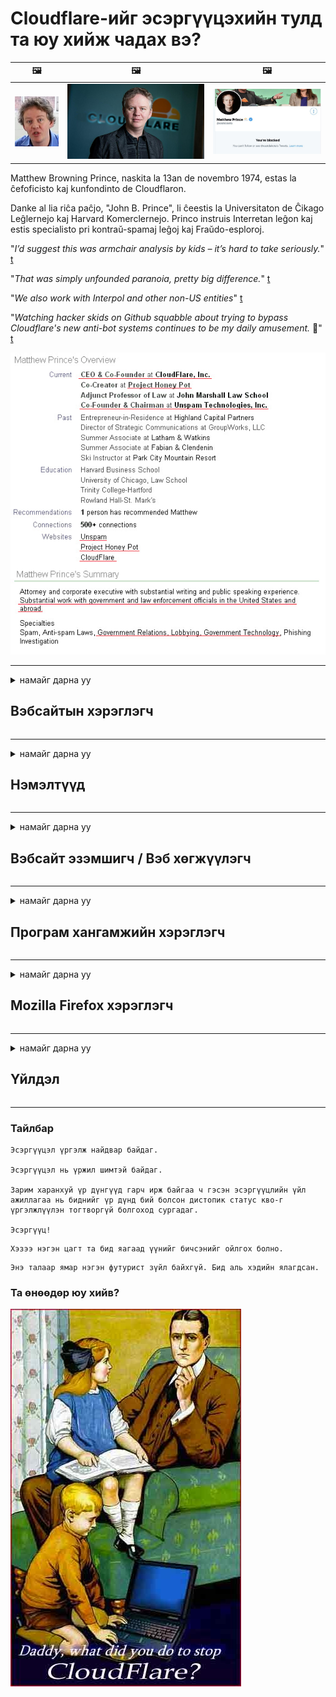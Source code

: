 # Cloudflare-ийг эсэргүүцэхийн тулд та юу хийж чадах вэ?

| 🖼 | 🖼 | 🖼 |
| --- | --- | --- |
| ![](../image/matthew_prince_teen.jpg) | ![](../image/matthew_prince.jpg) | ![](../image/blockedbymatthewprince.jpg) |


Matthew Browning Prince, naskita la 13an de novembro 1974, estas la ĉefoficisto kaj kunfondinto de Cloudflaron.

Danke al lia riĉa paĉjo, "John B. Prince", li ĉeestis la Universitaton de Ĉikago Leĝlernejo kaj Harvard Komerclernejo.
Princo instruis Interretan leĝon kaj estis specialisto pri kontraŭ-spamaj leĝoj kaj Fraŭdo-esploroj.


"*I’d suggest this was armchair analysis by kids – it’s hard to take seriously.*" [t](https://www.theguardian.com/technology/2015/nov/19/cloudflare-accused-by-anonymous-helping-isis)

"*That was simply unfounded paranoia, pretty big difference.*"  [t](https://twitter.com/xxdesmus/status/992757936123359233)

"*We also work with Interpol and other non-US entities*" [t](https://twitter.com/eastdakota/status/1203028504184360960)

"*Watching hacker skids on Github squabble about trying to bypass Cloudflare's new anti-bot systems continues to be my daily amusement.* 🍿" [t](https://twitter.com/eastdakota/status/1273277839102656515)


![](../image/whoismp.jpg)

---


<details>
<summary>намайг дарна уу

## Вэбсайтын хэрэглэгч
</summary>


- Хэрэв танд таалагдсан вэбсайт Cloudflare ашиглаж байгаа бол Cloudflare ашиглахгүй байхыг тэдэнд хэлээрэй.
  - Фэйсбүүк, Реддит, Твиттер, Мастодон зэрэг олон нийтийн мэдээллийн хэрэгслээр гаслах нь ямар ч ялгаагүй юм. [Үйлдлүүд нь hashtag-ээс илүү өндөр байдаг.](https://twitter.com/phyzonloop/status/1274132092490862594)
  - Хэрэв та өөрийгөө ашигтай байлгахыг хүсвэл вэбсайт эзэмшигчтэй холбоо барьж үзээрэй.

[Cloudflare хэлэв](https://github.com/Eloston/ungoogled-chromium/issues/783):
```
Танд тулгарч буй тодорхой үйлчилгээ эсвэл сайтын администраторуудтай холбоо барьж, туршлагаа хуваалцахыг зөвлөж байна.
```

[Хэрэв та үүнийг хүсээгүй бол вэбсайт эзэмшигч энэ асуудлыг хэзээ ч мэдэхгүй.](../PEOPLE.md)

![](../image/liberapay.jpg)

[Амжилттай жишээ](https://counterpartytalk.org/t/turn-off-cloudflare-on-counterparty-co-plz/164/5).<br>
Танд асуудал байна уу? [Одоо дуугаа өндөрсгө.](https://github.com/maraoz/maraoz.github.io/issues/1) Доорх жишээ.

```
Та зүгээр л байгууллагын цензур, олон нийтийн тандалтад тусалж байна.
http://crimeflare.eu.org
```

```
Таны вэбсайт CloudFlare-ийн нууцлалыг зөрчсөн хувийн ханан цэцэрлэгт байдаг.
http://crimeflare.eu.org
```

- Вэбсайтын нууцлалын бодлогыг уншиж цаг гарга.
  - хэрэв вэбсайт Cloudflare-ийн ард байгаа эсвэл вэбсайт Cloudflare-т холбогдсон үйлчилгээг ашиглаж байгаа бол.

Энэ нь "Cloudflare" гэж юу болохыг тайлбарлаж, өгөгдлөө Cloudflare-тэй хуваалцах зөвшөөрөл хүсэх ёстой. Үүнийг хийхгүй бол итгэлцлийг зөрчих бөгөөд тухайн вэбсайтаас зайлсхийх хэрэгтэй.

[Зөвшөөрөгдөх нууцлалын бодлогын жишээ энд байна](https://archive.is/bDlTz) ("Subprocessors" > "Entity Name")

```
Би таны нууцлалын бодлогыг уншаад Cloudflare гэдэг үгийг олж чадахгүй байна.
Хэрэв та Cloudflare-д миний өгөгдлийг үргэлжлүүлэн өгвөл би тантай мэдээлэл хуваалцахаас татгалзаж байна.
http://crimeflare.eu.org
```

Энэ бол Cloudflare гэсэн үггүй нууцлалын бодлогын жишээ юм.
[Liberland Jobs](https://archive.is/daKIr) [privacy policy](https://docsend.com/view/feiwyte):

![](../image/cfwontobey.jpg)

Cloudflare нь өөрсдийн нууцлалын бодлоготой байдаг.
[Cloudflare нь доксинг хийх хүмүүст дуртай.](https://www.reddit.com/r/GamerGhazi/comments/2s64fe/be_wary_reporting_to_cloudflare/)

Вэбсайтын бүртгэлийн маягтын сайн жишээ энд байна.
AFAIK, тэг вэбсайт үүнийг хийдэг. Та тэдэнд итгэх үү?

```
"XYZ-д бүртгүүлэх" дээр дарснаар та манай үйлчилгээний нөхцөл, нууцлалын тайланг зөвшөөрч байгаа болно.
Та мөн Cloudflare-тэй мэдээллээ хуваалцахыг зөвшөөрч, cloudflare-ийн нууцлалын мэдэгдлийг зөвшөөрч байна.
Хэрэв Cloudflare таны мэдээллийг задруулсан эсвэл манай серверүүдтэй холбогдохыг зөвшөөрөхгүй бол энэ нь бидний буруу биш юм. [*]

[ Бүртгүүлэх ] [ Би санал зөрж байна ]
```
[*] [PEOPLE.md](../PEOPLE.md)


- Тэдний үйлчилгээг ашиглахгүй байхыг хичээ. Cloudflare таныг харж байгааг санаарай.
  - ["I'm in your TLS, sniffin' your passworz"](../image/iminurtls.jpg)

- Бусад вэбсайтыг хайх. Интернет дээр өөр сонголт, боломжууд байдаг!

- Торыг өдөр бүр ашиглахыг найз нартаа итгүүл.
  - Нэрээ нууцлах нь нээлттэй интернетийн стандарт байх ёстой!
  - [Тор төсөл нь энэ төсөлд дургүй гэдгийг анхаарна уу.](../HISTORY.md)

</details>

------

<details>
<summary>намайг дарна уу

## Нэмэлтүүд
</summary>

- Хэрэв таны хөтөч Firefox, Tor Browser эсвэл Ungoogled Chromium бол доорх нэмэлтүүдийн аль нэгийг ашиглаарай.
  - Хэрэв та бусад шинэ нэмэлтийг нэмэхийг хүсвэл эхлээд энэ талаар асуугаарай.


| Нэр | Хөгжүүлэгч | Дэмжлэг | Блоклох боломжтой | Мэдэх боломжтой | Chrome |
| -------- | -------- | -------- | -------- | -------- | -------- |
| [Bloku Cloudflaron MITM-Atakon](../subfiles/addon/bcma.md) | #Addon | [ ? ](http://crimeflare.eu.org/) | **Тийм ээ**     | **Тийм ээ**     |  **Тийм ээ** |
| [Ĉu ligoj estas vundeblaj al MITM-atako?](../subfiles/addon/ismm.md) | #Addon | [ ? ](http://crimeflare.eu.org/) | Үгүй     | **Тийм ээ**     |  **Тийм ээ** |
| [Ĉu ĉi tiuj ligoj blokos Tor-uzanton?](../subfiles/addon/isat.md) | #Addon | [ ? ](http://crimeflare.eu.org/) | Үгүй     | **Тийм ээ**     |  **Тийм ээ** |
| [Block Cloudflare MITM Attack](https://trac.torproject.org/projects/tor/attachment/ticket/24351/block_cloudflare_mitm_attack-1.0.14.1-an%2Bfx.xpi)<br>[**DELETED BY TOR PROJECT**](../HISTORY.md) | nullius | [ ? ](../tool/block_cloudflare_mitm_fx), [Link](http://crimeflare.eu.org/) | **Тийм ээ**     | **Тийм ээ**     |  Үгүй |
| [TPRB](http://sw.nnpaefp7pkadbxxkhz2agtbv2a4g5sgo2fbmv3i7czaua354334uqqad.onion/) | Sw | [ ? ](http://sw.nnpaefp7pkadbxxkhz2agtbv2a4g5sgo2fbmv3i7czaua354334uqqad.onion/) | **Тийм ээ**     | **Тийм ээ**     |  Үгүй |
| [Detect Cloudflare](https://addons.mozilla.org/en-US/firefox/addon/detect-cloudflare/) | Frank Otto | [ ? ](https://github.com/traktofon/cf-detect) | Үгүй     | **Тийм ээ**     |  Үгүй |
| [True Sight](https://addons.mozilla.org/en-US/firefox/addon/detect-cloudflare-plus/) | claustromaniac | [ ? ](https://github.com/claustromaniac/detect-cloudflare-plus) | Үгүй     | **Тийм ээ**     |  Үгүй |
| [Which Cloudflare datacenter am I visiting?](https://addons.mozilla.org/en-US/firefox/addon/cf-pop/) | 依云 | [ ? ](https://github.com/lilydjwg/cf-pop) | Үгүй     | **Тийм ээ**     |  Үгүй |


- "Decentraleyes" нь "CDNJS (Cloudflare)" холболтыг зогсоож чадна.
  - Энэ нь маш олон хүсэлтийг сүлжээнд нэвтрэхээс сэргийлж, сайтуудыг эвдэхгүйн тулд локал файлуудаар үйлчилдэг.
  - Хөгжүүлэгч хариулав: "[very concerning indeed](https://github.com/Synzvato/decentraleyes/issues/236#issuecomment-352049501)", "[widespread usage severely centralizes the web](https://github.com/Synzvato/decentraleyes/issues/251#issuecomment-366752049)"

- [Та Cloudflare гэрчилгээг гэрчилгээний газар (CA) -аас хасах эсвэл үл итгэх боломжтой.](https://www.ssl.com/how-to/remove-root-certificate-firefox/)

</details>

------

<details>
<summary>намайг дарна уу

## Вэбсайт эзэмшигч / Вэб хөгжүүлэгч
</summary>


![](../image/word_cloudflarefree.jpg)

- Cloudflare шийдлийг бүү ашигла, хугацаа.
  - Та үүнээс илүү сайн зүйлийг хийж чадна, тийм үү? [Cloudflare захиалга, төлөвлөгөө, домэйн эсвэл дансаа хэрхэн устгахыг энд харуулав.](https://support.cloudflare.com/hc/en-us/articles/200167776-Removing-subscriptions-plans-domains-or-accounts)

| 🖼 | 🖼 |
| --- | --- |
| ![](../image/htmlalertcloudflare.jpg) | ![](../image/htmlalertcloudflare2.jpg) |

- Илүү олон үйлчлүүлэгч хүсч байна уу? Чи юу хийхээ мэдэж байгаа шүү дээ. Зөвлөгөө нь "мөрний дээгүүр" юм.
  - [Сайн уу, та "Бид таны хувийн нууцыг нухацтай авч үзье" гэж бичсэн боловч би "Алдаа 403 Хориотой Нэргүй прокси зөвшөөрөгдөхгүй" гэсэн хариу авлаа.](https://it.slashdot.org/story/19/02/19/0033255/stop-saying-we-take-your-privacy-and-security-seriously) Та яагаад Tor Or VPN-ийг хааж байгаа юм бэ? Та яагаад түр зуурын имэйлийг хааж байгаа юм бэ?

![](../image/anonexist.jpg)

- Cloudflare-ийг ашиглах нь тасалдал гарах магадлалыг нэмэгдүүлэх болно. Таны сервер унтарсан эсвэл Cloudflare ажиллаагүй тохиолдолд зочид таны вэбсайт руу нэвтрэх боломжгүй.
  - [Та үнэхээр Cloudflare хэзээ ч буухгүй гэж бодож байсан уу?](https://www.ibtimes.com/cloudflare-down-not-working-sites-producing-504-gateway-timeout-errors-2618008) [Another](https://twitter.com/Jedduff/status/1097875615997399040) [sample](https://twitter.com/search?f=tweets&vertical=default&q=Cloudflare%20is%20having%20problems). [Need more](../PEOPLE.md)?

![](../image/cloudflareinternalerror.jpg)

- Cloudflare ашиглан "API үйлчилгээ", "програмын шинэчлэлтийн сервер" эсвэл "RSS feed" -ийг прокси хийх нь таны үйлчлүүлэгчид хор хөнөөл учруулах болно. Нэг үйлчлүүлэгч тан руу залгаад "Би таны API-г дахиж ашиглаж чадахгүй байна" гэж хэлэхэд та юу болоод байгааг огт мэдэхгүй байна. Cloudflare нь таны үйлчлүүлэгчийг чимээгүйхэн хааж чаддаг. Та үүнийг зүгээр гэж бодож байна уу?
  - Олон тооны RSS Reader клиент ба RSS Reader онлайн үйлчилгээ байдаг. Хэрэв та хүмүүсийг захиалахыг зөвшөөрөхгүй байгаа бол яагаад та RSS feed-ийг нийтэлж байгаа юм бэ?

![](../image/rssfeedovercf.jpg)

- Танд HTTPS гэрчилгээ хэрэгтэй юу? "Let's Encrypt" ашиглаарай эсвэл CA компанид худалдаж аваарай.

- Танд DNS сервер хэрэгтэй юу? Өөрийн серверийг тохируулж чадахгүй байна уу? Тэдний талаар: [Hurricane Electric Free DNS](https://dns.he.net/), [Dyn.com](https://dyn.com/dns/), [1984 Hosting](https://www.1984hosting.com/), [Afraid.Org (Хэрэв та TOR ашигладаг бол админ таны акаунтыг устгана уу)](https://freedns.afraid.org/)
  - [Alternativoj al DNS](../subfiles/alternative/domaindns.md)

- Хостинг үйлчилгээ хайж байна уу? Зөвхөн үнэгүй юу? Тэдний талаар: [Onion Service](http://vww6ybal4bd7szmgncyruucpgfkqahzddi37ktceo3ah7ngmcopnpyyd.onion/en/security/network-security/tor/onionservices-best-practices), [Free Web Hosting Area](https://freewha.com/), [Autistici/Inventati Web Site Hosting](https://www.autinv5q6en4gpf4.onion/services/website), [Github Pages](https://pages.github.com/), [Surge](https://surge.sh/)
  - [Cloudflare-ийн өөр хувилбарууд](../subfiles/alternative/cloudflare.md)

- Та "cloudflare-ipfs.com" ашиглаж байна уу? [Cloudflare IPFS нь муу гэдгийг та мэдэх үү?](../PEOPLE.md)

- OWASP, Fail2Ban гэх мэт Вэб програмын галт хана суулгаж, зөв ​​тохируулна уу.
  - Торыг хаах нь шийдэл биш юм. Зөвхөн жижиг муу хэрэглэгчдийн төлөө хүн бүрийг битгий шийтгээрэй.

- "Cloudflare Warp" хэрэглэгчдийг вэбсайт руугаа нэвтрэхийг дахин чиглүүлэх эсвэл хориглох. Хэрэв та боломжтой бол шалтгааныг оруулна уу.

> IP жагсаалт: "[Cloudflare-ийн одоогийн IP мужууд](cloudflare_inc/)"

> A: Зүгээр л тэднийг блоклоорой

```
server {
...
deny 173.245.48.0/20;
deny 103.21.244.0/22;
deny 103.22.200.0/22;
deny 103.31.4.0/22;
deny 141.101.64.0/18;
deny 108.162.192.0/18;
deny 190.93.240.0/20;
deny 188.114.96.0/20;
deny 197.234.240.0/22;
deny 198.41.128.0/17;
deny 162.158.0.0/15;
deny 104.16.0.0/12;
deny 172.64.0.0/13;
deny 131.0.72.0/22;
deny 2400:cb00::/32;
deny 2606:4700::/32;
deny 2803:f800::/32;
deny 2405:b500::/32;
deny 2405:8100::/32;
deny 2a06:98c0::/29;
deny 2c0f:f248::/32;
...
}
```

> B: Анхааруулах хуудас руу дахин чиглүүлэх

```
http {
...
geo $iscf {
default 0;
173.245.48.0/20 1;
103.21.244.0/22 1;
103.22.200.0/22 1;
103.31.4.0/22 1;
141.101.64.0/18 1;
108.162.192.0/18 1;
190.93.240.0/20 1;
188.114.96.0/20 1;
197.234.240.0/22 1;
198.41.128.0/17 1;
162.158.0.0/15 1;
104.16.0.0/12 1;
172.64.0.0/13 1;
131.0.72.0/22 1;
2400:cb00::/32 1;
2606:4700::/32 1;
2803:f800::/32 1;
2405:b500::/32 1;
2405:8100::/32 1;
2a06:98c0::/29 1;
2c0f:f248::/32 1;
}
...
}

server {
...
if ($iscf) {rewrite ^ https://example.com/cfwsorry.php;}
...
}

<?php
header('HTTP/1.1 406 Not Acceptable');
echo <<<CLOUDFLARED
Thank you for visiting ourwebsite.com!<br />
We are sorry, but we can't serve you because your connection is being intercepted by Cloudflare.<br />
Please read http://crimeflare.eu.org for more information.<br />
CLOUDFLARED;
die();
```

- Хэрэв та эрх чөлөөнд итгэж, нэр нь үл мэдэгдэх хэрэглэгчдийг хүлээн авбал Tor Onion Service эсвэл I2P insite тохируулаарай.

- Clearnet / Tor бусад вэбсайтын операторуудаас зөвлөгөө хүсч, нэрээ нууцалсан найз нөхөдтэй болоорой!

</details>

------

<details>
<summary>намайг дарна уу

## Програм хангамжийн хэрэглэгч
</summary>


- Discord нь CloudFlare ашиглаж байна. Өөр сонголтууд уу? Бид санал болгож байна [**Briar** (Android)](https://f-droid.org/en/packages/org.briarproject.briar.android/), [Ricochet (PC)](https://ricochet.im/), [Tox + Tor (Android/PC)](https://tox.chat/download.html)
  - Briar нь Tor демоныг агуулдаг тул та Orbot суулгах шаардлагагүй болно.
  - Qwtch хөгжүүлэгчид, Нууцлалын нууцлал, stop_cloudflare төслийг git үйлчилгээнээсээ мэдэгдэлгүйгээр устгасан.

- Хэрэв та Debian GNU / Linux эсвэл ямар нэгэн уламжлалыг ашигладаг бол захиалаарай: [bug #831835](https://bugs.debian.org/cgi-bin/bugreport.cgi?bug=831835). Хэрэв та боломжтой бол нөхөөсийг шалгаж, засвар үйлчилгээ эрхлэгчид үүнийг хүлээн зөвшөөрөх эсэх талаар зөв дүгнэлт гаргахад нь тусална уу.

- Эдгээр хөтчүүдийг үргэлж зөвлөж байгаарай.

| Нэр | Хөгжүүлэгч | Дэмжлэг | Сэтгэгдэл |
| -------- | -------- | -------- | -------- |
| [Ungoogled-Chromium](https://ungoogled-software.github.io/ungoogled-chromium-binaries/) | Eloston | [ ? ](https://github.com/Eloston/ungoogled-chromium) | PC (Win, Mac, Linux)  _!Tor_ |
| [Bromite](https://www.bromite.org/fdroid) | Bromite | [ ? ](https://github.com/bromite/bromite/issues) | Android  _!Tor_ |
| [Tor Browser](https://www.torproject.org/download/) | Tor Project | [ ? ](https://support.torproject.org/) | PC (Win, Mac, Linux)  _Tor_|
| [Tor Browser Android](https://www.torproject.org/download/) | Tor Project | [ ? ](https://support.torproject.org/) | Android  _Tor_|
| [Onion Browser](https://itunes.apple.com/us/app/onion-browser/id519296448?mt=8) | Mike Tigas | [ ? ](https://github.com/OnionBrowser/OnionBrowser/issues) | Apple iOS  _Tor_|
| [GNU/Icecat](https://www.gnu.org/software/gnuzilla/) | GNU | [ ? ](https://www.gnu.org/software/gnuzilla/) | PC (Linux) |
| [IceCatMobile](https://f-droid.org/en/packages/org.gnu.icecat/) | GNU | [ ? ](https://lists.gnu.org/mailman/listinfo/bug-gnuzilla) | Android |
| [Iridium Browser](https://iridiumbrowser.de/about/) | Iridium | [ ? ](https://github.com/iridium-browser/iridium-browser/) | PC (Win, Mac, Linux, OpenBSD) |


Бусад програм хангамжийн нууцлал нь төгс бус байна. Энэ нь Tor хөтөч нь "төгс" гэсэн үг биш юм.
Интернэт, технологид 100% аюулгүй, 100 хувь хувийн гэж байдаггүй.

- Торыг ашиглахыг хүсэхгүй байна уу? Та Tor Daemon ашиглан дурын хөтөч ашиглаж болно.
  - [Тор төсөлд энэ нь таалагдахгүй байгааг анхаарна уу.](https://support.torproject.org/tbb/tbb-9/) Хэрэв та боломжтой бол Tor Browser-ийг ашиглаарай.
- [Tor-той Chromium-ийг хэрхэн ашиглах талаар](../subfiles/chromium_tor.md)


Бусад програм хангамжийн нууцлалын талаар ярилцъя.

- [Хэрэв та үнэхээр Firefox ашиглах шаардлагатай бол "Firefox ESR" -ийг сонгоорой.](https://www.mozilla.org/en-US/firefox/organizations/)
  - [Firefox - Spyware Watchdog](https://spyware.neocities.org/articles/firefox.html)
  - [Firefox нь үг хэлэх эрхээс татгалзаж, үг хэлэх эрхийг хориглодог](https://web.archive.org/web/20200423010026/https://reclaimthenet.org/firefox-rejects-free-speech-bans-free-speech-commenting-plugin-dissenter-from-its-extensions-gallery/)
  - ["100+ сөрөг санал. Програм хангамжийн компаниас ... програмыг дагаж мөрдөхийг өнөө үед дэндүү их хүсч байгаа юм шиг санагдаж байна."](https://old.reddit.com/r/firefox/comments/gutdiw/weve_got_work_to_do_the_mozilla_blog/fslbbb6/)
  - [Өө, яагаад Firefox миний URL мөрөнд ивээн тэтгэсэн холбоосуудыг надад харуулж байна вэ?](https://www.reddit.com/r/firefox/comments/jybx2w/uh_why_is_firefox_showing_me_sponsored_links_in/)
  - [Mozilla - Хувилсан чөтгөр](https://digdeeper.neocities.org/ghost/mozilla.html)

- [Mozilla нь Cloudflare үйлчилгээг ашиглаж байгааг санаарай.](https://www.robtex.com/dns-lookup/www.mozilla.org) [Тэд мөн Cloudflare-ийн DNS үйлчилгээг бүтээгдэхүүн дээрээ ашиглаж байна.](https://www.theregister.co.uk/2018/03/21/mozilla_testing_dns_encryption/)

- [Мозилла энэ тасалбараас албан ёсоор татгалзсан.](https://bugzilla.mozilla.org/show_bug.cgi?id=1426618)

- [Firefox Focus бол хошигнол юм.](https://github.com/mozilla-mobile/focus-android/issues/1743) [Тэд телеметрийг унтраана гэж амласан ч тэд үүнийг өөрчилсөн.](https://github.com/mozilla-mobile/focus-android/issues/4210)

- [PaleMoon / Basilisk хөгжүүлэгч Cloudflare-д дуртай.](https://github.com/mozilla-mobile/focus-android/issues/1743#issuecomment-345993097)
  - [Pale Moon-ийн архивын сервер 18 сарын турш хортой програмыг хакердаж, түгээсэн](https://www.reddit.com/r/privacytoolsIO/comments/cc808y/pale_moons_archive_server_hacked_and_spread/)
  - Тэрбээр Тор хэрэглэгчдийг үзэн яддаг - "[Тор руу дайсагналцгаая. Ихэнх сайтууд хүчирхийллийн маш өндөр хүчин зүйлийг харгалзан Тор руу дайсагналцах ёстой гэж би бодож байна.](https://github.com/yacy/yacy_search_server/issues/314#issuecomment-565932097)"

- [Waterfox-т "гэрийн утас" -ны ноцтой асуудал тулгардаг](https://spyware.neocities.org/articles/waterfox.html)

- [Google Chrome бол тагнуулын програм юм.](https://www.gnu.org/proprietary/malware-google.en.html)
  - [Google таны үйл ажиллагааны профайл.](https://spyware.neocities.org/articles/chrome.html)

- [SRWare Iron нь хэтэрхий олон утас гэрийн холболт үүсгэдэг.](https://spyware.neocities.org/articles/iron.html) Энэ нь мөн google домэйнуудтай холбогддог.

- [Brave Browser-ийн фейсбүүк / твиттер хөтлөгчдийг цагаан жагсаалтад оруулав.](https://www.bleepingcomputer.com/news/security/facebook-twitter-trackers-whitelisted-by-brave-browser/)
  - [Энд илүү олон асуудал байна.](https://spyware.neocities.org/articles/brave.html)
  - [binance affiliate ID](https://twitter.com/cryptonator1337/status/1269594587716374528)

- [Microsoft Edge нь Facebook-т хэрэглэгчдийн ар талд Flash код ажиллуулах боломжийг олгодог.](https://www.zdnet.com/article/microsoft-edge-lets-facebook-run-flash-code-behind-users-backs/)

- [Vivaldi таны хувийн нууцыг хүндэтгэдэггүй.](https://spyware.neocities.org/articles/vivaldi.html)

- [Opera тагнуулын програмын түвшин: Маш өндөр](https://spyware.neocities.org/articles/opera.html)

- Apple iOS: [Та iOS програмыг ерөөсөө ашиглах ёсгүй, учир нь энэ нь хортой програм юм.](https://www.gnu.org/proprietary/malware-apple.html)

Тиймээс бид зөвхөн дээрх хүснэгтийг санал болгож байна. Юу ч биш.

</details>

------

<details>
<summary>намайг дарна уу

## Mozilla Firefox хэрэглэгч
</summary>


- "Firefox Nightly" нь дибаг хийх түвшний мэдээллийг Mozilla серверүүдээс татгалзах аргагүйгээр илгээх болно.
  - [Mozilla серверүүд Cloudflare-ийг үзүүлж байна](https://www.digwebinterface.com/?hostnames=www.mozilla.org%0D%0Amozilla.cloudflare-dns.com&type=&ns=resolver&useresolver=8.8.4.4&nameservers=)

- Firefox-ийг Mozilla серверүүдтэй холбогдохыг хориглох боломжтой.
  - [Mozilla-ийн бодлогын загвар гарын авлага](https://github.com/mozilla/policy-templates/blob/master/README.md)
  - Mozilla өөрсдийгөө цагаан жагсаалтад оруулах дуртай тул энэ заль мэхний дараагийн хувилбар дээр ажиллахаа больж магадгүй гэдгийг санаарай.
  - Тэдгээрийг бүрэн хаахын тулд галт хана болон DNS шүүлтүүр ашиглана уу.

"`/distribution/policies.json`"

>     "WebsiteFilter": {
> 		"Block": [
> 		"*://*.mozilla.com/*",
> 		"*://*.mozilla.net/*",
> 		"*://*.mozilla.org/*",
> 		"*://webcompat.com/*",
> 		"*://*.firefox.com/*",
> 		"*://*.thunderbird.net/*",
> 		"*://*.cloudflare.com/*"
> 		]
>     },


- ~~Mozilla-ийн tracker дээр гарсан алдааны талаар мэдээлж, тэдэнд Cloudflare ашиглахгүй байхыг мэдэгдээрэй.~~ Bugzilla дээр алдааны тайлан гарсан байсан. Олон хүмүүс өөрсдийн санаа зовнилоо байршуулсан боловч админ 2018 онд алдаагаа нуусан байв.

- Та Firefox дээр DoH-г идэвхгүйжүүлж болно.
  - [Firefox-ийн анхдагч DNS үйлчилгээ үзүүлэгчийг өөрчлөх](../subfiles/change-firefox-dns.md)

![](../image/firefoxdns.jpg)

- [Хэрэв та ISP бус DNS ашиглахыг хүсвэл OpenNIC Tier2 DNS үйлчилгээ эсвэл Cloudflare бус DNS үйлчилгээг ашиглах талаар бодож үзээрэй.](https://wiki.opennic.org/start)
![](../image/opennic.jpg)
  - Cloudflare-ийг DNS ашиглан блоклох. [Crimeflare DNS](../subfiles/service/publicdns.md)

- Та Tor-г DNS шийдэл болгон ашиглаж болно. [Хэрэв та Tor мэргэжилтэн биш бол эндээс асуулт асуугаарай.](https://tor.stackexchange.com/)

> **Яаж?**
> 1. Торыг татаж аваад компьютер дээрээ суулгаарай.
> 2. Энэ мөрийг "torrc" файл дээр нэмнэ үү.
> DNSPort 127.0.0.1:53
> 3. Tor-г дахин эхлүүлнэ үү.
> 4. Компьютерийнхээ DNS серверийг "127.0.0.1" болгож тохируулна уу.

</details>

------

<details>
<summary>намайг дарна уу

## Үйлдэл
</summary>


- Cloudflare-ийн хор хөнөөлийн талаар эргэн тойрныхоо хүмүүст хэл.

- [Энэ агуулахыг сайжруулахад тусална уу.](http://crimeflare.eu.org)
  - Жагсаалтууд, түүний эсрэг аргументууд болон нарийвчилсан мэдээлэл хоёулаа.

- [Cloudflare (болон үүнтэй төстэй компаниуд) -тай холбоотой асуудал гарвал баримтжуулж, олон нийтэд зарлаж, үүнийг хийхдээ энэ репозиторыг заавал тэмдэглэж аваарай.](http://crimeflare.eu.org) :)

- Анхдагчаар Tor-ийг ашиглан илүү олон хүмүүсийг татаж аваарай, ингэснээр тэд дэлхийн өнцөг булан бүрээс вэб үзэх боломжтой болно.

- Cloudflare-аас дэлхийг чөлөөлөхөд зориулагдсан олон нийтийн мэдээллийн хэрэгсэл, махны орон зайд бүлгүүдээ эхлүүлээрэй.

- Тохиромжтой бол эдгээр репозиторийн бүлгүүдтэй холбоорой.Энэ нь бүлэг болж ажиллах ажлыг зохицуулах газар байж болно.

- [Cloudflare-ийн хувьд корпорацийн бус утга учиртай хувилбараар хангах боломжтой хамтын ажиллагааг эхлүүлээрэй.](../subfiles/alternative/cloudflare.md)

- Cloudflare-ээс дор хаяж олон давхар хамгаалалт хийхэд туслах өөр хувилбаруудын талаар бидэнд мэдэгдээрэй.

- Хэрэв та Cloudflare-ийн үйлчлүүлэгч бол нууцлалынхаа тохиргоог хийж, тэднийг зөрчихийг хүлээнэ үү.
  - [Дараа нь тэднийг спам / хувийн нууцыг зөрчсөн хэргээр яллагдагчаар татна.](https://twitter.com/thexpaw/status/1108424723233419264)

- Хэрэв та Америкийн Нэгдсэн Улсад байгаа бөгөөд тухайн вэбсайт нь банк эсвэл нягтлан бодогч бол Грэмм-Лийч-Блэйлийн тухай хууль, эсвэл хөгжлийн бэрхшээлтэй Америкчуудын тухай хуулийн дагуу дарамт шахалт үзүүлж, хэр хол явж байгаагаа бидэнд мэдэгдээрэй. .

- Хэрэв вэбсайт нь засгийн газрын сайт бол АНУ-ын Үндсэн хуулийн 1-р нэмэлт өөрчлөлтөөр хуулийн дагуу дарамт шахалт үзүүлэхийг хичээ.

- Хэрэв та ЕХ-ны иргэн бол Вэбсайттай холбоо барьж, мэдээлэл хамгаалах ерөнхий журмын дагуу хувийн мэдээллээ илгээнэ үү. Хэрэв тэд танд мэдээлэл өгөхөөс татгалзвал энэ нь хууль зөрчсөн үйлдэл болно.

- Вэбсайт дээрээ үйлчилгээ санал болгодог компаниудын хувьд хэрэглэгчдийг хамгаалах байгууллагууд болон BBB-д "хуурамч сурталчилгаа" гэж мэдээлэхийг хичээ. Cloudflare вэбсайтууд Cloudflare серверүүдээр үйлчилдэг.

- [ОУЦХБ АНУ-ын нөхцөлд Cloudflare нь монополийн эсрэг хуулийг дагаж мөрдөх хэмжээнд хүрч эхлэхийг санал болгож байна.](https://www.itu.int/en/ITU-T/Workshops-and-Seminars/20181218/Documents/Geoff_Huston_Presentation.pdf)

- GNU GPL хувилбар 4 нь ийм үйлчилгээний цаана эх кодыг хадгалахыг хориглож, бүх GPLv4 болон түүнээс хойшхи програмуудад дор хаяж эх кодыг Tor хэрэглэгчдийг ялгаварлан гадуурхахгүй байх хэрэгслээр хандах боломжтой байхыг шаарддаг.

- [Se vi uzas Mastodon bonvolu sekvi la konton Mitigator](../subfiles/service/altlink.md).

</details>

------

### Тайлбар

```
Эсэргүүцэл үргэлж найдвар байдаг.

Эсэргүүцэл нь үржил шимтэй байдаг.

Зарим харанхуй үр дүнгүүд гарч ирж байгаа ч гэсэн эсэргүүцлийн үйл ажиллагаа нь биднийг үр дүнд бий болсон дистопик статус кво-г үргэлжлүүлэн тогтворгүй болгоход сургадаг.

Эсэргүүц!
```

```
Хэзээ нэгэн цагт та бид яагаад үүнийг бичсэнийг ойлгох болно.
```

```
Энэ талаар ямар нэгэн футурист зүйл байхгүй. Бид аль хэдийн ялагдсан.
```

### Та өнөөдөр юу хийв?


![](../image/stopcf.jpg)
